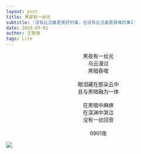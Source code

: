 ```yaml
---
layout: post
title: 黑夜有一丝光
subtitle: '没有比活着更美好的事，也没有比活着更艰难的事1'
date: 2020-09-01
author: 王致强
tags: Life 
--- 
```



<center>
黑夜有一丝光<br>
乌云漫过<br>
黑暗吞噬
<br>
<br>
眼泪藏在那朵云中<br>
且与黑暗融为一体
<br>
<br>
在黑暗中麻痹<br>
在深渊中哭泣<br>
没有一丝回音
<br>
<br>
0901夜
</center>

![](https://tva1.sinaimg.cn/large/0081Kckwly1gkap0t7512j31400u01ky.jpg)
